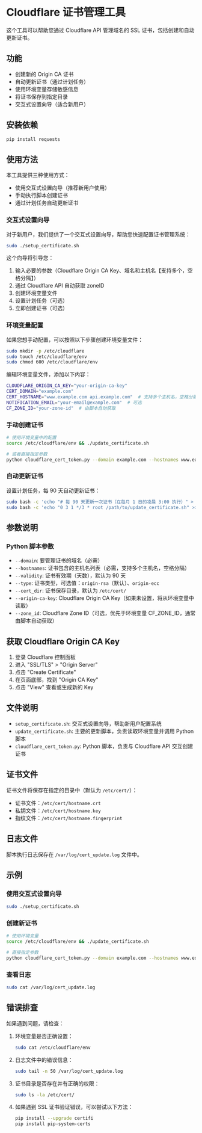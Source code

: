 # Cloudflare 证书管理工具

这个工具可以帮助您通过 Cloudflare API 管理域名的 SSL 证书，包括创建和自动更新证书。

## 功能

- 创建新的 Origin CA 证书
- 自动更新证书（通过计划任务）
- 使用环境变量存储敏感信息
- 将证书保存到指定目录
- 交互式设置向导（适合新用户）

## 安装依赖

```bash
pip install requests
```

## 使用方法

本工具提供三种使用方式：
- 使用交互式设置向导（推荐新用户使用）
- 手动执行脚本创建证书
- 通过计划任务自动更新证书

### 交互式设置向导

对于新用户，我们提供了一个交互式设置向导，帮助您快速配置证书管理系统：

```bash
sudo ./setup_certificate.sh
```

这个向导将引导您：
1. 输入必要的参数（Cloudflare Origin CA Key、域名和主机名【支持多个，空格分隔】）
2. 通过 Cloudflare API 自动获取 zoneID
3. 创建环境变量文件
4. 设置计划任务（可选）
5. 立即创建证书（可选）

### 环境变量配置

如果您想手动配置，可以按照以下步骤创建环境变量文件：

```bash
sudo mkdir -p /etc/cloudflare
sudo touch /etc/cloudflare/env
sudo chmod 600 /etc/cloudflare/env
```

编辑环境变量文件，添加以下内容：

```bash
CLOUDFLARE_ORIGIN_CA_KEY="your-origin-ca-key"
CERT_DOMAIN="example.com"
CERT_HOSTNAME="www.example.com api.example.com"  # 支持多个主机名，空格分隔
NOTIFICATION_EMAIL="your-email@example.com"  # 可选
CF_ZONE_ID="your-zone-id"  # 由脚本自动获取
```

### 手动创建证书

```bash
# 使用环境变量中的配置
source /etc/cloudflare/env && ./update_certificate.sh

# 或者直接指定参数
python cloudflare_cert_token.py --domain example.com --hostnames www.example.com --cert_dir /etc/cert/
```

### 自动更新证书

设置计划任务，每 90 天自动更新证书：

```bash
sudo bash -c 'echo "# 每 90 天更新一次证书（在每月 1 日的凌晨 3:00 执行）" > /etc/cron.d/cert_update'
sudo bash -c 'echo "0 3 1 */3 * root /path/to/update_certificate.sh" >> /etc/cron.d/cert_update'
```

## 参数说明

### Python 脚本参数

- `--domain`: 要管理证书的域名（必需）
- `--hostnames`: 证书包含的主机名列表（必需，支持多个主机名，空格分隔）
- `--validity`: 证书有效期（天数），默认为 90 天
- `--type`: 证书类型，可选值：`origin-rsa`（默认）、`origin-ecc`
- `--cert_dir`: 证书保存目录，默认为 `/etc/cert/`
- `--origin-ca-key`: Cloudflare Origin CA Key（如果未设置，将从环境变量中读取）
- `--zone_id`: Cloudflare Zone ID（可选，优先于环境变量 CF_ZONE_ID，通常由脚本自动获取）

## 获取 Cloudflare Origin CA Key

1. 登录 Cloudflare 控制面板
2. 进入 "SSL/TLS" > "Origin Server"
3. 点击 "Create Certificate"
4. 在页面底部，找到 "Origin CA Key"
5. 点击 "View" 查看或生成新的 Key

## 文件说明

- `setup_certificate.sh`: 交互式设置向导，帮助新用户配置系统
- `update_certificate.sh`: 主要的更新脚本，负责读取环境变量并调用 Python 脚本
- `cloudflare_cert_token.py`: Python 脚本，负责与 Cloudflare API 交互创建证书

## 证书文件

证书文件将保存在指定的目录中（默认为 `/etc/cert/`）：

- 证书文件：`/etc/cert/hostname.crt`
- 私钥文件：`/etc/cert/hostname.key`
- 指纹文件：`/etc/cert/hostname.fingerprint`

## 日志文件

脚本执行日志保存在 `/var/log/cert_update.log` 文件中。

## 示例

### 使用交互式设置向导

```bash
sudo ./setup_certificate.sh
```

### 创建新证书

```bash
# 使用环境变量
source /etc/cloudflare/env && ./update_certificate.sh

# 直接指定参数
python cloudflare_cert_token.py --domain example.com --hostnames www.example.com --cert_dir /etc/cert/
```

### 查看日志

```bash
sudo cat /var/log/cert_update.log
```

## 错误排查

如果遇到问题，请检查：

1. 环境变量是否正确设置：
   ```bash
   sudo cat /etc/cloudflare/env
   ```

2. 日志文件中的错误信息：
   ```bash
   sudo tail -n 50 /var/log/cert_update.log
   ```

3. 证书目录是否存在并有正确的权限：
   ```bash
   sudo ls -la /etc/cert/
   ```

4. 如果遇到 SSL 证书验证错误，可以尝试以下方法：
   ```bash
   pip install --upgrade certifi
   pip install pip-system-certs
   ``` 